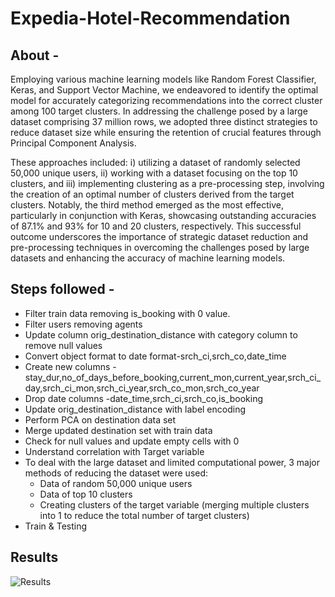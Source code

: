 # Expedia-Hotel-Recommendation

## About -

Employing various machine learning models like Random Forest Classifier, Keras, and Support Vector Machine, we endeavored to identify the optimal model for accurately categorizing recommendations into the correct cluster among 100 target clusters. In addressing the challenge posed by a large dataset comprising 37 million rows, we adopted three distinct strategies to reduce dataset size while ensuring the retention of crucial features through Principal Component Analysis.

These approaches included: i) utilizing a dataset of randomly selected 50,000 unique users, ii) working with a dataset focusing on the top 10 clusters, and iii) implementing clustering as a pre-processing step, involving the creation of an optimal number of clusters derived from the target clusters. Notably, the third method emerged as the most effective, particularly in conjunction with Keras, showcasing outstanding accuracies of 87.1% and 93% for 10 and 20 clusters, respectively. This successful outcome underscores the importance of strategic dataset reduction and pre-processing techniques in overcoming the challenges posed by large datasets and enhancing the accuracy of machine learning models.

## Steps followed - 
- Filter train data removing is_booking with 0 value.
- Filter users removing agents
- Update column orig_destination_distance with category column to remove null values 
- Convert object format to date format-srch_ci,srch_co,date_time
- Create new columns -stay_dur,no_of_days_before_booking,current_mon,current_year,srch_ci_day,srch_ci_mon,srch_ci_year,srch_co_mon,srch_co_year
- Drop date columns -date_time,srch_ci,srch_co,is_booking
- Update orig_destination_distance with label encoding
- Perform PCA on destination data set
- Merge updated destination set with train data
- Check for null values and update empty cells with 0
- Understand correlation with Target variable
- To deal with the large dataset and limited computational power, 3 major methods of reducing the dataset were used:
  - Data of random 50,000 unique users
  - Data of top 10 clusters
  - Creating clusters of the target variable (merging multiple clusters into 1 to reduce the total number of target clusters)    
- Train & Testing

## Results
![Results](https://github.com//Expedia-Hotel-Recommendation/blob/main/images/results.jpg)



  
